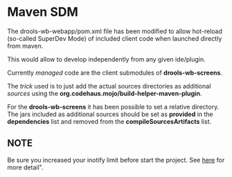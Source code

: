 Maven SDM
=========

The drools-wb-webapp/pom.xml file has been modified to allow hot-reload (so-called SuperDev Mode) of included client code when launched directly from maven.</p>
This would allow to develop independently from any given ide/plugin.</p>
Currently *managed* code are the client submodules of **drools-wb-screens**.</p>
The *trick* used is to just add the actual sources directories as additional *sources* using the **org.codehaus.mojo/build-helper-maven-plugin**.</p>
For the **drools-wb-screens** it has been possible to set a relative directory.
The jars included as additional sources should be set as **provided** in the **dependencies** list and  removed from the **compileSourcesArtifacts** list.

NOTE
----
Be sure you increased your inotify limit before start the project. See [here](https://github.com/kiegroup/droolsjbpm-build-bootstrap/blob/master/README.md#linux-inotify) for more detail".


